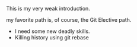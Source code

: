 This is my very weak introduction.

my favorite path is, of course, the Git Elective path.

* I need some new deadly skills.
* Killing history using git rebase
